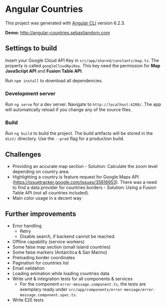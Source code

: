 # Angular Countries

This project was generated with [Angular CLI](https://github.com/angular/angular-cli) version 6.2.3.

**Demo:** http://angular-countries.sebastiandorn.com

## Settings to build

Insert your Google Cloud API Key in `src/app/shared/constants/map.ts`. 
The property is called `googleCloudApiKey`.
This key need the permission for **Map JavaScript API** and **Fusion Table API**.

Run `npm install` to download all dependencies.

### Development server

Run `ng serve` for a dev server. Navigate to `http://localhost:4200/`. The app will automatically reload if you change any of the source files.

### Build

Run `ng build` to build the project. The build artifacts will be stored in the `dist/` directory. Use the `--prod` flag for a production build.

## Challenges

* Providing an accurate map section - Solution: Calculate the zoom level depending on country area.
* Highlighting a country is feature request for Google Maps API (https://issuetracker.google.com/issues/35816953). There was a need to find a data provider for countries borders - Solution: Using a Fusion Table API (not all countries included).
* Main color usage in a decent way

## Further improvements

* Error handling
  * Retry
  * Disable search, if backend cannot be reached.
* Offline capability (service workers)
* Some false map section (small island countries)
* Some false markers (Antarctica & San Marino)
* Preloading border coordinates
* Pagination for countries list
* Email validation
* Loading animation while loading countries data
* Write unit & integration tests for all components & services
  * For the component `error-message.component.ts`, the tests are exemplary ready under `src/app/components/error-message/error-message.component.spec.ts`.
* Write E2E tests

